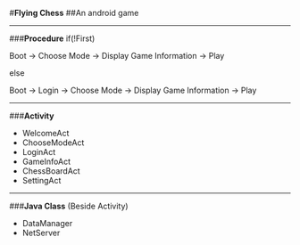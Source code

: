 #**Flying Chess**
##An android game

***
###**Procedure**
if(!First)

Boot -> Choose Mode -> Display Game Information -> Play
    
else

Boot -> Login -> Choose Mode -> Display Game Information -> Play


***
###**Activity**
* WelcomeAct
* ChooseModeAct
* LoginAct
* GameInfoAct
* ChessBoardAct
* SettingAct


***
###**Java Class**
(Beside Activity)
* DataManager
* NetServer
